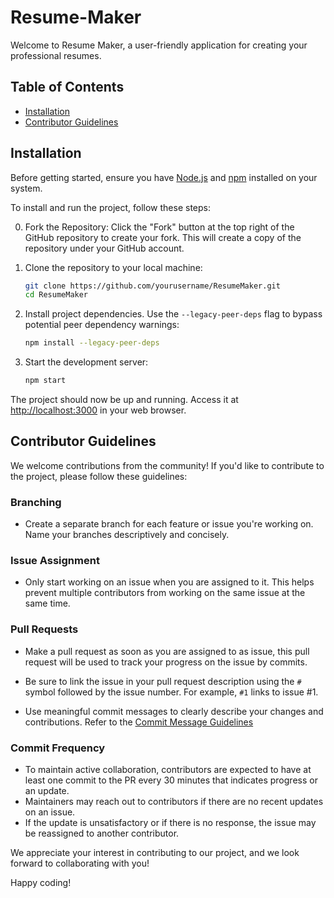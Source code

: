 
# Resume-Maker

Welcome to Resume Maker, a user-friendly application for creating your professional resumes.


## Table of Contents
- [Installation](#installation)
- [Contributor Guidelines](#contributor-guidelines)

## Installation

Before getting started, ensure you have [Node.js](https://nodejs.org/) and [npm](https://www.npmjs.com/) installed on your system.

To install and run the project, follow these steps:


0. Fork the Repository: Click the "Fork" button at the top right of the GitHub repository to create your fork. This will create a copy of the repository under your GitHub account.

1. Clone the repository to your local machine:

   ```bash
   git clone https://github.com/yourusername/ResumeMaker.git
   cd ResumeMaker
   ```

2. Install project dependencies. Use the `--legacy-peer-deps` flag to bypass potential peer dependency warnings:

   ```bash
   npm install --legacy-peer-deps
   ```

3. Start the development server:

   ```bash
   npm start
   ```

The project should now be up and running. Access it at [http://localhost:3000](http://localhost:3000) in your web browser.

## Contributor Guidelines

We welcome contributions from the community! If you'd like to contribute to the project, please follow these guidelines:

### Branching

- Create a separate branch for each feature or issue you're working on. Name your branches descriptively and concisely.

### Issue Assignment

- Only start working on an issue when you are assigned to it. This helps prevent multiple contributors from working on the same issue at the same time.

### Pull Requests

- Make a pull request as soon as you are assigned to as issue, this pull request will be used to track your progress on the issue by commits.
 
- Be sure to link the issue in your pull request description using the `#` symbol followed by the issue number. For example, `#1` links to issue #1.

- Use meaningful commit messages to clearly describe your changes and contributions. Refer to the [Commit Message Guidelines](https://gist.github.com/joshbuchea/6f47e86d2510bce28f8e7f42ae84c716)

### Commit Frequency

- To maintain active collaboration, contributors are expected to have at least one commit to the PR every 30 minutes that indicates progress or an update.
- Maintainers may reach out to contributors if there are no recent updates on an issue.
- If the update is unsatisfactory or if there is no response, the issue may be reassigned to another contributor.

We appreciate your interest in contributing to our project, and we look forward to collaborating with you!

Happy coding!
